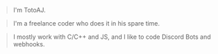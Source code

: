 > I'm TotoAJ.
 
> I'm a freelance coder who does it in his spare time.
 
> I mostly work with C/C++ and JS, and I like to code Discord Bots and webhooks.
